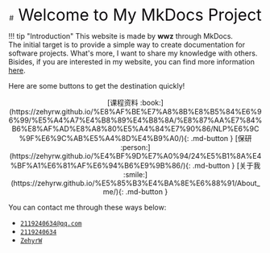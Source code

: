 
<center>
#<font size="6.5" color="grey blue"> Welcome to My MkDocs Project</font>
</center>

!!! tip "Introduction"
    This website is made by **wwz** through MkDocs. <br>
    The initial target is to provide a simple way to create documentation for software projects.
    What's more, I want to share my knowledge with others. Bisides, if you are interested in my website, you can find more information [here](https://www.mkdocs.org).

Here are some buttons to get the destination quickly!

<center>
[课程资料 :book:](https://zehyrw.github.io/%E8%AF%BE%E7%A8%8B%E8%B5%84%E6%96%99/%E5%A4%A7%E4%B8%89%E4%B8%8A/%E8%87%AA%E7%84%B6%E8%AF%AD%E8%A8%80%E5%A4%84%E7%90%86/NLP%E6%9C%9F%E6%9C%AB%E5%A4%8D%E4%B9%A0/){: .md-button }
[保研 :person:](https://zehyrw.github.io/%E4%BF%9D%E7%A0%94/24%E5%B1%8A%E4%BF%A1%E6%81%AF%E6%94%B6%E9%9B%86/){: .md-button }
[关于我 :smile:](https://zehyrw.github.io/%E5%85%B3%E4%BA%8E%E6%88%91/About_me/){: .md-button }
</center>

You can contact me through these ways below:

* <i class="fa fa-envelope"></i> [`2119240634@qq.com`](#)
* <i class="fa fa-qq"></i> [`2119240634`](#)
* <i class="fa fa-github"></i> [`ZehyrW`](https://github.com/ZehyrW)


<head> 
    <script defer src="https://use.fontawesome.com/releases/v5.0.13/js/all.js"></script> 
    <script defer src="https://use.fontawesome.com/releases/v5.0.13/js/v4-shims.js"></script> 
</head> 
<link rel="stylesheet" href="https://use.fontawesome.com/releases/v5.0.13/css/all.css">